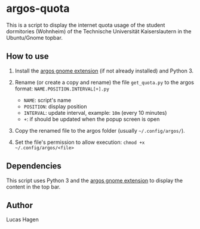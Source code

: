 # argos-quota

This is a script to display the internet quota usage of the student dormitories
(Wohnheim) of the Technische Universität Kaiserslautern in the Ubuntu/Gnome
topbar.

## How to use

1. Install the [argos gnome extension](https://github.com/p-e-w/argos)
(if not already installed) and Python 3.

2. Rename (or create a copy and rename) the file `get_quota.py` to the argos
format: `NAME.POSITION.INTERVAL[+].py`
    - `NAME`: script's name
    - `POSITION`: display position
    - `INTERVAL`: update interval, example: `10m` (every 10 minutes)
    - `+`: if should be updated when the popup screen is open

3. Copy the renamed file to the argos folder (usually `~/.config/argos/`).

4. Set the file's permission to allow execution:
`chmod +x ~/.config/argos/<file>`

## Dependencies

This script uses Python 3 and the
[argos gnome extension](https://github.com/p-e-w/argos) to display the content
in the top bar.

## Author

Lucas Hagen
